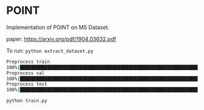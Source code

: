 # POINT
Implementation of POINT on MS Dataset.

paper: https://arxiv.org/pdf/1904.03632.pdf

To run:
`python extract_dataset.py`
```bash
Preprocess train
100%|████████████████████████████████████████████████████████████████████████████████████████████████████████████████████████████████████████████████████████████████████████████████████████████| 924/924 [04:55<00:00,  3.54it/s] 
Preprocess val
100%|████████████████████████████████████████████████████████████████████████████████████████████████████████████████████████████████████████████████████████████████████████████████████████████| 232/232 [01:18<00:00,  3.36it/s] 
Preprocess test
100%|██████████████████████████████████████████████████████████████████████████████████████████████████████████████████████████████████████████████████████████████████████████████████████████| 1154/1154 [06:12<00:00,  6.62it/s]
```
`python train.py`